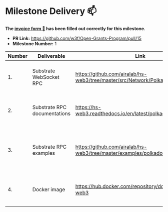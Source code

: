 # Milestone Delivery :mailbox:

**The [invoice form :pencil:](https://forms.gle/8Wx7nxtq8fKrsuEz8) has been filled out correctly for this milestone.**  

* **PR Link:** https://github.com/w3f/Open-Grants-Program/pull/15 
* **Milestone Number:** 1

| Number | Deliverable | Link | Notes |
| ------------- | ------------- | ------------- |------------- |
| 1. | Substrate WebSocket RPC | https://github.com/airalab/hs-web3/tree/master/src/Network/Polkadot/Api | Implemented using [TinyClient](https://github.com/airalab/hs-web3/blob/master/src/Network/JsonRpc/TinyClient.hs) JSON-RPC library. |
| 2. | Substrate RPC documentations | https://hs-web3.readthedocs.io/en/latest/polkadot_node_api.html | Added API description documentation with links to [Hackage](http://hackage.haskell.org/package/web3) docs. | 
| 3. | Substrate RPC examples | https://github.com/airalab/hs-web3/tree/master/examples/polkadot | Added example application that use library to interract with Polkadot node. | 
| 4. | Docker image | https://hub.docker.com/repository/docker/akru/hs-web3 | Docker image with prebuilded hs-web3 and polkadot node. |
